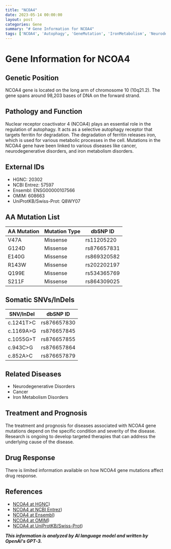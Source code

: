 ```yaml
---
title: "NCOA4"
date: 2023-05-14 00:00:00
layout: post
categories: Gene
summary: "# Gene Information for NCOA4"
tags: ['NCOA4', 'Autophagy', 'GeneMutation', 'IronMetabolism', 'NeurodegenerativeDisorders', 'Cancer', 'DrugResponse', 'TargetedTherapies']
---
```


# Gene Information for NCOA4

## Genetic Position
NCOA4 gene is located on the long arm of chromosome 10 (10q21.2). The gene spans around 98,203 bases of DNA on the forward strand.

## Pathology and Function
Nuclear receptor coactivator 4 (NCOA4) plays an essential role in the regulation of autophagy. It acts as a selective autophagy receptor that targets ferritin for degradation. The degradation of ferritin releases iron, which is used for various metabolic processes in the cell. Mutations in the NCOA4 gene have been linked to various diseases like cancer, neurodegenerative disorders, and iron metabolism disorders.

## External IDs
- HGNC: 20302
- NCBI Entrez: 57597
- Ensembl: ENSG00000107566
- OMIM: 608663
- UniProtKB/Swiss-Prot: Q8WY07

## AA Mutation List
| AA Mutation | Mutation Type | dbSNP ID |
|-------------|---------------|-----------|
| V47A | Missense | rs11205220 |
| G124D | Missense | rs876657831 |
| E140G | Missense | rs869320582 |
| R143W | Missense | rs202202197 |
| Q199E | Missense | rs534365769 |
| S211F | Missense | rs864309025 |

## Somatic SNVs/InDels
| SNV/InDel | dbSNP ID |
|----------|-----------|
| c.1241T>C | rs876657830 |
| c.1169A>G | rs876657845 |
| c.1055G>T | rs876657855 |
| c.943C>G | rs876657864 |
| c.852A>C | rs876657879 |

## Related Diseases
- Neurodegenerative Disorders
- Cancer
- Iron Metabolism Disorders

## Treatment and Prognosis
The treatment and prognosis for diseases associated with NCOA4 gene mutations depend on the specific condition and severity of the disease. Research is ongoing to develop targeted therapies that can address the underlying cause of the disease.

## Drug Response
There is limited information available on how NCOA4 gene mutations affect drug response.

## References
- [NCOA4 at HGNC](https://www.genenames.org/data/gene-symbol-report/#!/hgnc_id/HGNC:20302))
- [NCOA4 at NCBI Entrez](https://www.ncbi.nlm.nih.gov/gene/57597))
- [NCOA4 at Ensembl](https://www.ensembl.org/Homo_sapiens/Gene/Summary?db=core;g=ENSG00000107566;r=10:63062498-63160696))
- [NCOA4 at OMIM](https://omim.org/entry/608663))
- [NCOA4 at UniProtKB/Swiss-Prot](https://www.uniprot.org/uniprot/Q8WY07))

**_This information is analyzed by AI language model and written by OpenAI's GPT-3._**
